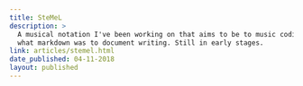 ```yaml
---
title: SteMeL
description: >
  A musical notation I've been working on that aims to be to music coding
  what markdown was to document writing. Still in early stages.
link: articles/stemel.html
date_published: 04-11-2018
layout: published
---
```

